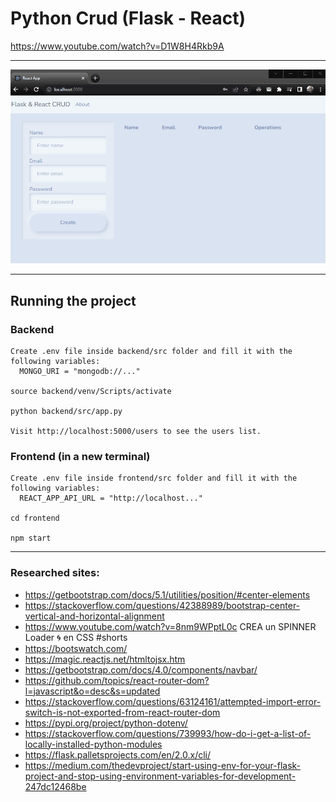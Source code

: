 # Python Crud (Flask - React)

https://www.youtube.com/watch?v=D1W8H4Rkb9A

---

<p style="text-align:center;">
    <img src="./Screenshot.gif" alt="Python Crud (Flasl - React)" >
</p>

---

## Running the project

### Backend

    Create .env file inside backend/src folder and fill it with the following variables:
      MONGO_URI = "mongodb://..."

    source backend/venv/Scripts/activate

    python backend/src/app.py

    Visit http://localhost:5000/users to see the users list.

### Frontend (in a new terminal)

    Create .env file inside frontend/src folder and fill it with the following variables:
      REACT_APP_API_URL = "http://localhost..."

    cd frontend

    npm start

---

### Researched sites:

- https://getbootstrap.com/docs/5.1/utilities/position/#center-elements
- https://stackoverflow.com/questions/42388989/bootstrap-center-vertical-and-horizontal-alignment
- https://www.youtube.com/watch?v=8nm9WPptL0c CREA un SPINNER Loader 🌀 en CSS #shorts
- https://bootswatch.com/
- https://magic.reactjs.net/htmltojsx.htm
- https://getbootstrap.com/docs/4.0/components/navbar/
- https://github.com/topics/react-router-dom?l=javascript&o=desc&s=updated
- https://stackoverflow.com/questions/63124161/attempted-import-error-switch-is-not-exported-from-react-router-dom
- https://pypi.org/project/python-dotenv/
- https://stackoverflow.com/questions/739993/how-do-i-get-a-list-of-locally-installed-python-modules
- https://flask.palletsprojects.com/en/2.0.x/cli/
- https://medium.com/thedevproject/start-using-env-for-your-flask-project-and-stop-using-environment-variables-for-development-247dc12468be
